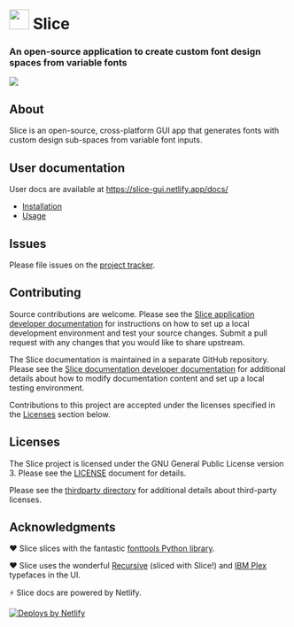 # <img height="36" src="https://raw.githubusercontent.com/source-foundry/Slice/main/src/resources/img/slice-icon.svg"/>  Slice

### An open-source application to create custom font design spaces from variable fonts

<img src="https://d33wubrfki0l68.cloudfront.net/d67ed997178c60733041aaaf932bdf9c3afcb63b/fda62/images/slice-hero-crunch.png">

## About

Slice is an open-source, cross-platform GUI app that generates fonts with custom design sub-spaces from variable font inputs.

## User documentation

User docs are available at https://slice-gui.netlify.app/docs/

- [Installation](https://slice-gui.netlify.app/docs/install/)
- [Usage](https://slice-gui.netlify.app/docs/usage/)

## Issues

Please file issues on the [project tracker](https://github.com/source-foundry/Slice/issues).

## Contributing

Source contributions are welcome.  Please see the [Slice application developer documentation](https://slice-gui.netlify.app/docs/developer/#slice-source-code-contributions) for instructions on how to set up a local development environment and test your source changes.  Submit a pull request with any changes that you would like to share upstream.

The Slice documentation is maintained in a separate GitHub repository.  Please see the [Slice documentation developer documentation](https://slice-gui.netlify.app/docs/developer/#slice-documentation-contributions) for additional details about how to modify documentation content and set up a local testing environment.

Contributions to this project are accepted under the licenses specified in the [Licenses](#Licenses) section below.

## Licenses

The Slice project is licensed under the GNU General Public License version 3. Please see the [LICENSE](LICENSE) document for details.

Please see the [thirdparty directory](https://github.com/source-foundry/Slice/tree/main/thirdparty) for additional details about third-party licenses.

## Acknowledgments

❤️ Slice slices with the fantastic [fonttools Python library](https://github.com/fonttools/fonttools).

❤️ Slice uses the wonderful [Recursive](https://github.com/arrowtype/recursive) (sliced with Slice!) and [IBM Plex](https://github.com/IBM/plex) typefaces in the UI.

⚡ Slice docs are powered by Netlify.

  <a href="https://www.netlify.com">
    <img src="https://www.netlify.com/img/global/badges/netlify-light.svg" alt="Deploys by Netlify" />
  </a>
